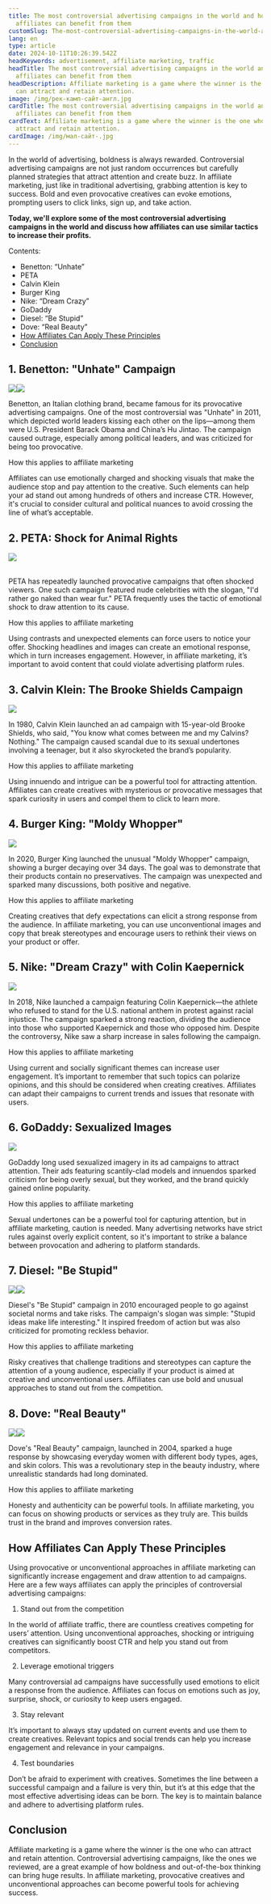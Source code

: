 ```yaml
---
title: The most controversial advertising campaigns in the world and how
  affiliates can benefit from them
customSlug: The-most-controversial-advertising-campaigns-in-the-world-and-how-affiliates-can-benefit-from-them
lang: en
type: article
date: 2024-10-11T10:26:39.542Z
headKeywords: advertisement, affiliate marketing, traffic
headTitle: The most controversial advertising campaigns in the world and how
  affiliates can benefit from them
headDescription: Affiliate marketing is a game where the winner is the one who
  can attract and retain attention.
image: /img/рек-камп-сайт-англ.jpg
cardTitle: The most controversial advertising campaigns in the world and how
  affiliates can benefit from them
cardText: Affiliate marketing is a game where the winner is the one who can
  attract and retain attention.
cardImage: /img/мал-сайт-.jpg
---
```

In the world of advertising, boldness is always rewarded. Controversial advertising campaigns are not just random occurrences but carefully planned strategies that attract attention and create buzz. In affiliate marketing, just like in traditional advertising, grabbing attention is key to success. Bold and even provocative creatives can evoke emotions, prompting users to click links, sign up, and take action.

**Today, we'll explore some of the most controversial advertising campaigns in the world and discuss how affiliates can use similar tactics to increase their profits.**

Contents:

* Benetton: “Unhate”
* PETA
* Calvin Klein
* Burger King 
* Nike: “Dream Crazy”
* GoDaddy 
* Diesel: “Be Stupid”
* Dove: “Real Beauty”
* [How Affiliates Can Apply These Principles](#How-Affiliates-Can-Apply-These-Principles)
* [](#How-Affiliates-Can-Apply-These-Principles)[Conclusion](#Conclusion)

## [](#Conclusion)1. Benetton: "Unhate" Campaign

![](https://lh7-rt.googleusercontent.com/docsz/AD_4nXfCiJqVOHr3V-5ipeYTEkMawo61tV5hg_hjyC_sekDr5P-OAZz_y3p1-HneOvsiOWTrdXtMRMnWaYyz6MgzYzXoizlIHZ-H9JHfVl82qA9f8DgvGe1QFHNmNsMIuzOB0oRtHkhQoHg01LpuFr6h8w?key=ULYGHZiGnGexf5cDCTlmlQ)![](https://lh7-rt.googleusercontent.com/docsz/AD_4nXfoLy1BmyrZ9jUqmF38Yzf5E493l053-mrjhtyX8ycL9CLSYjnNU2c34xAdTTWBxn7HHz5qCPTgHN2TSiCNcmFJZfX6Hu62odVxhMRYssjss0eIwkwvDZEFZ0xZ5nqF-ArY6jJ355A-qac4UxJRqA?key=ULYGHZiGnGexf5cDCTlmlQ)



Benetton, an Italian clothing brand, became famous for its provocative advertising campaigns. One of the most controversial was "Unhate" in 2011, which depicted world leaders kissing each other on the lips—among them were U.S. President Barack Obama and China’s Hu Jintao. The campaign caused outrage, especially among political leaders, and was criticized for being too provocative.

How this applies to affiliate marketing

Affiliates can use emotionally charged and shocking visuals that make the audience stop and pay attention to the creative. Such elements can help your ad stand out among hundreds of others and increase CTR. However, it's crucial to consider cultural and political nuances to avoid crossing the line of what’s acceptable.

## 2. PETA: Shock for Animal Rights

![](https://lh7-rt.googleusercontent.com/docsz/AD_4nXdnatT11GfmAZ6facuNm0ZF4um7oMReld-x_VMuC9SX2q5yg6McnPtnyyWUt5cv0L5k7H4rorTchv3MhN6CYtKrzUWZjMg9pqYFWld1sVNwDvSoj60IKF4R8C3FEmFcuewsv6-o8bI247IpS9sIkUz9w789?key=ULYGHZiGnGexf5cDCTlmlQ)



\
PETA has repeatedly launched provocative campaigns that often shocked viewers. One such campaign featured nude celebrities with the slogan, "I'd rather go naked than wear fur." PETA frequently uses the tactic of emotional shock to draw attention to its cause.

How this applies to affiliate marketing

Using contrasts and unexpected elements can force users to notice your offer. Shocking headlines and images can create an emotional response, which in turn increases engagement. However, in affiliate marketing, it’s important to avoid content that could violate advertising platform rules.

## 3. Calvin Klein: The Brooke Shields Campaign

![](https://lh7-rt.googleusercontent.com/docsz/AD_4nXdYEQJGJKP9PzhpcC6une10Rhh7KowG-i_UzDjMJr9G8PiRgErszJ27etdQpYKPjV_P42fms_Cv9gUtJuMSj96DkJeguBK5upZpcwhVaXQSLr1HD4V0CqeKKpAaKCnZL9ZICoIQR5GiOQm4145N5DJFHsw?key=ULYGHZiGnGexf5cDCTlmlQ)

In 1980, Calvin Klein launched an ad campaign with 15-year-old Brooke Shields, who said, "You know what comes between me and my Calvins? Nothing." The campaign caused scandal due to its sexual undertones involving a teenager, but it also skyrocketed the brand’s popularity.

How this applies to affiliate marketing 

Using innuendo and intrigue can be a powerful tool for attracting attention. Affiliates can create creatives with mysterious or provocative messages that spark curiosity in users and compel them to click to learn more.

## 4. Burger King: "Moldy Whopper"

![](https://lh7-rt.googleusercontent.com/docsz/AD_4nXfDugXUCBHNtLaG0IQPuja5qiAOtvIRBxLanIlosjjhZ80s37jhMTPWae5Q2D8RSNoxp3Lx6oLZGhRxLENvhWqdGWpKIDtgBtp03Y-Rh4VXhjqFiLiv7TTL_ipolY2p9lcCVUQHrl240NXLQWhZou2AXenR?key=ULYGHZiGnGexf5cDCTlmlQ)

In 2020, Burger King launched the unusual "Moldy Whopper" campaign, showing a burger decaying over 34 days. The goal was to demonstrate that their products contain no preservatives. The campaign was unexpected and sparked many discussions, both positive and negative.

How this applies to affiliate marketing 

Creating creatives that defy expectations can elicit a strong response from the audience. In affiliate marketing, you can use unconventional images and copy that break stereotypes and encourage users to rethink their views on your product or offer.

## 5. Nike: "Dream Crazy" with Colin Kaepernick

![](https://lh7-rt.googleusercontent.com/docsz/AD_4nXfToI_5_ClYhBdNZQ08FUy0YOT2s1oAEbM4vRmazhxY868DwAjomTdSRjYp90FiIpCAk55tYbROweAmWL8w_oUyshxjHSNsoAFrJrs3OnlfSm5ZD5HRlwxVjYapmCprLZEaJlza9TS2zJBagjqOMid8Rx4v?key=ULYGHZiGnGexf5cDCTlmlQ)

In 2018, Nike launched a campaign featuring Colin Kaepernick—the athlete who refused to stand for the U.S. national anthem in protest against racial injustice. The campaign sparked a strong reaction, dividing the audience into those who supported Kaepernick and those who opposed him. Despite the controversy, Nike saw a sharp increase in sales following the campaign.

How this applies to affiliate marketing 

Using current and socially significant themes can increase user engagement. It’s important to remember that such topics can polarize opinions, and this should be considered when creating creatives. Affiliates can adapt their campaigns to current trends and issues that resonate with users.

## 6. GoDaddy: Sexualized Images

![](https://lh7-rt.googleusercontent.com/docsz/AD_4nXdiDUqWB8XcUE9lPhcHvkzoXTG_x0czvgNrUkQN6QJ-LBrgHqSs8EQgfqDW1R6FeLjdjPsBGu0PK9xXr5d-pzSDWJeGqzsIOYibvmRYBpGQG7YmfDvmmOIkKyiS9McYj8XIEDQykbQnmSatIMUCj2KsIrmd?key=ULYGHZiGnGexf5cDCTlmlQ)

GoDaddy long used sexualized imagery in its ad campaigns to attract attention. Their ads featuring scantily-clad models and innuendos sparked criticism for being overly sexual, but they worked, and the brand quickly gained online popularity.

How this applies to affiliate marketing

Sexual undertones can be a powerful tool for capturing attention, but in affiliate marketing, caution is needed. Many advertising networks have strict rules against overly explicit content, so it's important to strike a balance between provocation and adhering to platform standards.

## 7. Diesel: "Be Stupid"

![](https://lh7-rt.googleusercontent.com/docsz/AD_4nXe5vsMrx0XV7kZ2_rys4097fEqIu5kC4oPPux2eqML-grNsqMfnWavjkqGoFL9B-ubaQRugoP_JmuWZ86WWQ3Zcra7ImKq0L3W8qPvKUpKh6HjsrbKxmEnARGmbBvIkhmeuErEtlQKbkKNR16IPcmVY40g?key=ULYGHZiGnGexf5cDCTlmlQ)![](https://lh7-rt.googleusercontent.com/docsz/AD_4nXcZgxdJ0WwYvdXq4ZQyDwUtRnD9GfZf92ALNNI0ZUaCwVBnP5bP8lpTo2IMSeIz315j71ObT2lEuUzJenaMVXuS8r2lOzok-o1dBhyYbM0OMfXibg1zopa1HW2miWYXi7YxFufsec8mhu6sPUzq35bQkRfp?key=ULYGHZiGnGexf5cDCTlmlQ)

Diesel's "Be Stupid" campaign in 2010 encouraged people to go against societal norms and take risks. The campaign's slogan was simple: "Stupid ideas make life interesting." It inspired freedom of action but was also criticized for promoting reckless behavior.

How this applies to affiliate marketing

Risky creatives that challenge traditions and stereotypes can capture the attention of a young audience, especially if your product is aimed at creative and unconventional users. Affiliates can use bold and unusual approaches to stand out from the competition.

## 8. Dove: "Real Beauty"

![](https://lh7-rt.googleusercontent.com/docsz/AD_4nXfHrFWm2R0rXR2ICKTK0ukoe3tYEmfV7yZQvVHM0mm4sq7orREhmIoaV2isBBw84fGf-tQiCec1Advdl0UkywQ03x2HUJdcxsRb-B3MHH7gbFHuYdGBRQW-ovezrZnP-36inkX6D952RXGlgzZBKG0m9M0W?key=ULYGHZiGnGexf5cDCTlmlQ)![](https://lh7-rt.googleusercontent.com/docsz/AD_4nXdSMvK0Eo9t1Gl4fscyyttRCXbd_F1y0vsPzpsx9L07I_g6_m8uoUtoUmMUs5ne6TYuOaUb4MZ0IgQFVvCQnSf5L36hsabGLTOzOtoEhBC9X8FBmhb9r8oSNL7zgJpjcNwjsnryOWoutxlxACprj6QWvSEz?key=ULYGHZiGnGexf5cDCTlmlQ)

Dove's "Real Beauty" campaign, launched in 2004, sparked a huge response by showcasing everyday women with different body types, ages, and skin colors. This was a revolutionary step in the beauty industry, where unrealistic standards had long dominated.

How this applies to affiliate marketing

Honesty and authenticity can be powerful tools. In affiliate marketing, you can focus on showing products or services as they truly are. This builds trust in the brand and improves conversion rates.

## How Affiliates Can Apply These Principles

Using provocative or unconventional approaches in affiliate marketing can significantly increase engagement and draw attention to ad campaigns. Here are a few ways affiliates can apply the principles of controversial advertising campaigns:

1. Stand out from the competition

In the world of affiliate traffic, there are countless creatives competing for users’ attention. Using unconventional approaches, shocking or intriguing creatives can significantly boost CTR and help you stand out from competitors.

2. Leverage emotional triggers

Many controversial ad campaigns have successfully used emotions to elicit a response from the audience. Affiliates can focus on emotions such as joy, surprise, shock, or curiosity to keep users engaged.

3. Stay relevant 

It’s important to always stay updated on current events and use them to create creatives. Relevant topics and social trends can help you increase engagement and relevance in your campaigns.

4. Test boundaries

Don’t be afraid to experiment with creatives. Sometimes the line between a successful campaign and a failure is very thin, but it’s at this edge that the most effective advertising ideas can be born. The key is to maintain balance and adhere to advertising platform rules.

## Conclusion

Affiliate marketing is a game where the winner is the one who can attract and retain attention. Controversial advertising campaigns, like the ones we reviewed, are a great example of how boldness and out-of-the-box thinking can bring huge results. In affiliate marketing, provocative creatives and unconventional approaches can become powerful tools for achieving success.